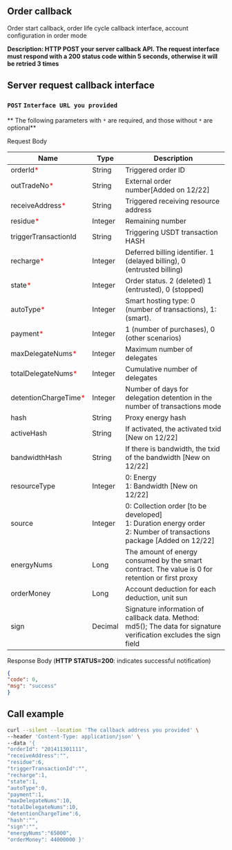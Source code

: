 ## Order callback
Order start callback, order life cycle callback interface, account configuration in order mode

**Description: HTTP POST your server callback API. The request interface must respond with a 200 status code within 5 seconds, otherwise it will be retried 3 times**

## Server request callback interface
### `POST` `Interface URL you provided`
** The following parameters with `*` are required, and those without `*` are optional**

Request Body

| Name                                                | Type    | Description                                                                                                                   |
|-----------------------------------------------------|---------|-------------------------------------------------------------------------------------------------------------------------------|
| orderId<span style="color:red">*</span>             | String  | Triggered order ID                                                                                                            |
| outTradeNo<span style="color:red">*</span>          | String  | External order number[Added on 12/22]                                                                                         |
| receiveAddress<span style="color:red">*</span>      | String  | Triggered receiving resource address                                                                                          |
| residue<span style="color:red">*</span>             | Integer | Remaining number                                                                                                              |
| triggerTransactionId                                | String  | Triggering USDT transaction HASH                                                                                              |
| recharge<span style="color:red">*</span>            | Integer | Deferred billing identifier. 1 (delayed billing), 0 (entrusted billing)                                                       |
| state<span style="color:red">*</span>               | Integer | Order status. 2 (deleted) 1 (entrusted), 0 (stopped)                                                                          |
| autoType<span style="color:red">*</span>            | Integer | Smart hosting type: 0 (number of transactions), 1: (smart).                                                                   |
| payment<span style="color:red">*</span>             | Integer | 1 (number of purchases), 0 (other scenarios)                                                                                  |
| maxDelegateNums<span style="color:red">*</span>     | Integer | Maximum number of delegates                                                                                                   |
| totalDelegateNums<span style="color:red">*</span>   | Integer | Cumulative number of delegates                                                                                                |
| detentionChargeTime<span style="color:red">*</span> | Integer | Number of days for delegation detention in the number of transactions mode                                                    |
| hash                                                | String  | Proxy energy hash                                                                                                             |
| activeHash                                          | String  | If activated, the activated txid [New on 12/22]                                                                               |
| bandwidthHash                                       | String  | If there is bandwidth, the txid of the bandwidth [New on 12/22]                                                               |
| resourceType                                        | Integer | 0: Energy <br/> 1: Bandwidth [New on 12/22]                                                                                   |
| source                                              | Integer | 0: Collection order [to be developed] <br/> 1: Duration energy order <br/> 2: Number of transactions package [Added on 12/22] |
| energyNums                                          | Long    | The amount of energy consumed by the smart contract. The value is 0 for retention or first proxy                              |
| orderMoney                                          | Long    | Account deduction for each deduction, unit sun                                                                                |
| sign                                                | Decimal | Signature information of callback data. Method: md5(); The data for signature verification excludes the sign field            |

Response Body (**HTTP STATUS=200**: indicates successful notification)

```JSON
{
"code": 0,
"msg": "success"
}

```

## Call example
```bash
curl --silent --location 'The callback address you provided' \
--header 'Content-Type: application/json' \
--data '{
"orderId": "201411301111",
"receiveAddress":"",
"residue":6,
"triggerTransactionId":"",
"recharge":1,
"state":1,
"autoType":0,
"payment":1,
"maxDelegateNums":10,
"totalDelegateNums":10,
"detentionChargeTime":6,
"hash":"", 
"sign":"",
"energyNums":"65000",
"orderMoney": 44000000 }'
 ```

